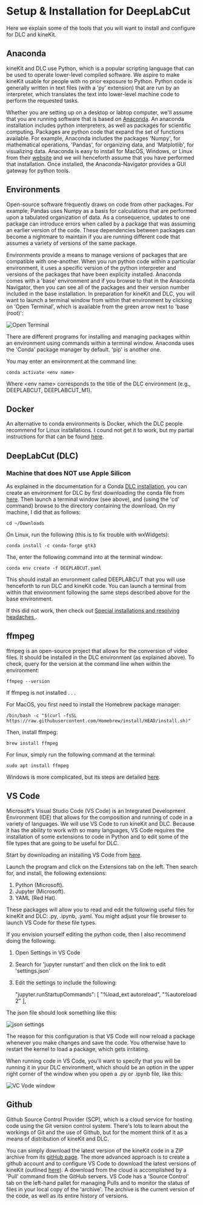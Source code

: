# Setup & Installation for DeepLabCut

Here we explain some of the tools that you will want to install and configure for DLC and kineKit.

## Anaconda

kineKit and DLC use Python, which is a popular scripting language that can be used to operate lower-level compiled software.
We aspire to make kineKit usable for people with no prior exposure to Python.
Python code is generally written in text files (with a 'py' extension) that are run by an interpreter, which translates the text into lower-level machine code to perform the requested tasks. 

Whether you are setting up on a desktop or labtop computer, we'll assume that you are running software that is based on [Anaconda](https://www.anaconda.com). An anaconda installation includes python interpreters, as well as packages for scientific computing. Packages are python code that expand the set of functions available. For example, Anaconda includes the packages 'Numpy', for mathematical operations, 'Pandas', for organizing data, and 'Matplotlib', for visualizing data. Anaconda is easy to install for MacOS, Windows, or Linux from their [website](https://www.anaconda.com) and we will henceforth assume that you have performed that installation. Once installed, the Anaconda-Navigator provides a GUI gateway for python tools.

## Environments

Open-source software frequently draws on code from other packages. For example, Pandas uses Numpy as a basis for calculations that are performed upon a tabulated organization of data. As a consequence, updates to one package can introduce errors when called by a package that was assuming an earlier version of the code. These dependencies between packages can become a nightmare to maintain if you are running different code that assumes a variety of versions of the same package. 

Environments provide a means to manage versions of packages that are compatible with one-another. When you run python code within a particular environment, it uses a specific  version of the python interpreter and versions of the packages that have been explicity installed. Anaconda comes with a 'base' environment and if you browse to that in the Anaconda Navigator, then you can see all of the packages and their version number included in the base installation. In preparation for kineKit and DLC, you will want to launch a terminal window from within that environment by clicking on 'Open Terminal', which is available from the green arrow next to 'base (root)':

![Open Terminal](assets/open_terminal.png)

There are different programs for installing and managing packages within an environment using commands within a terminal window. Anaconda uses the 'Conda' package manager by default. 'pip' is another one.

You may enter an environment at the command line:

    conda activate <env name>

Where \<env name\> corresponds to the title of the DLC environment (e.g., DEEPLABCUT, DEEPLABCUT_M1).

## Docker

An alternative to conda environments is Docker, which the DLC people recommend for Linux installations. I cound not get it to work, but my partial instructions for that can be found [here](/docs/docker.md).

## DeepLabCut (DLC)

### Machine that does NOT use Apple Silicon

As explained in the documentation for a Conda [DLC installation](https://deeplabcut.github.io/DeepLabCut/docs/installation.html), you can create an environment for DLC by first downloading the conda file from [here](http://www.mackenziemathislab.org/s/DEEPLABCUT.yaml). Then launch a terminal window (see above), and (using the 'cd' command) browse to the directory containing the download. On my machine, I did that as follows:

    cd ~/Downloads

On Linux, run the following (this is to fix trouble with wxWidgets):

    conda install -c conda-forge gtk3

The, enter the following command into at the terminal window:

    conda env create -f DEEPLABCUT.yaml

This should install an envronment called DEEPLABCUT that you will use henceforth to run DLC and kineKit code. You can launch a terminal from within that environment following the same steps described above for the base environment.

If this did not work, then check out [Special installations and resolving headaches ](/docs/installation_trouble.md).

## ffmpeg

ffmpeg is an open-source project that allows for the conversion of video files. It should be installed in the DLC environment (as explained above). To check, query for the version at the command line when within the environment:

    ffmpeg --version

If ffmpeg is not installed . . .

For MacOS, you first need to install the Homebrew package manager:

    /bin/bash -c "$(curl -fsSL https://raw.githubusercontent.com/Homebrew/install/HEAD/install.sh)"

Then, install ffmpeg:

    brew install ffmpeg

For linux, simply run the following command at the terminal: 

    sudo apt install ffmpeg

Windows is more complicated, but its steps are detailed [here](https://www.wikihow.com/Install-FFmpeg-on-Windows).

## VS Code

Microsoft's Visual Studio Code (VS Code) is an Integrated Development Environment (IDE) that allows for the composition and running of code in a variety of languages. We will use VS Code to run kineKit and DLC. Because it has the ability to work with so many languages, VS Code requires the installation of some extensions to code in Python and to edit some of the file types that are going to be useful for DLC. 

Start by downloading an installing VS Code from [here](https://code.visualstudio.com).

Launch the program and click on the Extensions tab on the left. Then search for, and install, the following extensions:

1. Python (Microsoft).
1. Jupyter (Microsoft).
1. YAML (Red Hat).

These packages will allow you to read and edit the following useful files for kineKit and DLC: .py, .ipynb, .yaml. You might adjust your file browser to launch VS Code for these file types.

If you envision yourself editing the python code, then I also recommend doing the following:

1. Open Settings in VS Code
1. Search for 'jupyter runstart' and then click on the link to edit 'settings.json'
1. Edit the settings to include the following: 

    "jupyter.runStartupCommands": [
    "%load_ext autoreload", "%autoreload 2"
],

The json file should look something like this:

![json settings](assets/json_set.png)

The reason for this configuration is that VS Code will now reload a package whenever you make changes and save the code. You otherwise have to restart the kernel to load a package, which gets irritating.

When running code in VS Code, you'll want to specify that you will be running it in your DLC environment, which should be an option in the upper right corner of the window when you open a .py or .ipynb file, like this:

![VC Vode window](assets/vs_code_env.png) 

## Github

Github Source Control Provider (SCP), which is a cloud service for hosting code using the Git version control system. There's lots to learn about the workings of Git and the use of Github, but for the moment think of it as a means of distribution of kineKit and DLC. 

You can simply download the latest version of the kineKit code in a ZIP archive from its [gitHub page](https://github.com/mmchenry/kineKit.git). The more advanced approach is to create a github account and to configure VS Code to download the latest versions of kineKit (outlined [here](https://code.visualstudio.com/docs/editor/versioncontrol)). A download from the cloud is accomplished by a 'Pull' command from the GitHub servers. VS Code has a 'Source Control' tab on the left-hand pallet for managing Pulls and to monitor the status of files in your local copy of the 'archive'. The archive is the current version of the code, as well as its entire history of versions.
